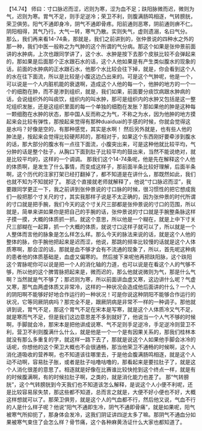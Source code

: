 【14.74】 师曰：寸口脉迟而涩，迟则为寒，涩为血不足；趺阳脉微而迟，微则为气，迟则为寒。胃气不足，则手足逆冷；荣卫不利，则腹满肠鸣相逐，气转膀胱，荣卫俱劳。阳气不通即身冷，阴气不通即骨疼。阳前通则恶寒，阴前通则痹不仁。阴阳相得，其气乃行。大气一转，寒气乃散。实则失气，虚则遗溺，名曰气分。
那么，我们再来看14-74条，那就是，我们之前讲到的，张仲景说的四种水之外的那一种，我们中医一般称之为气肿的这个所谓的气分病。那这个如果是张仲景前面讲的水肿病，上次也跟同学讲了，这个水、水肿是按下去那个皮肤比较不会弹起来的，那如果是后面那个正水跟石水的话，这个人他如果是有产生类似腹水的现象的话，前面的水肿病的正水跟石水，他那个水比较会往下掉，就是，你会看到这个人的水在往下面流，所以是比较是小腹这边凸出来的。可是这个气肿呢，他是一个，可以说是一个人内脏机能的衰退啊，造成这个人他的每一个，他肿的地方的一个一个的细胞在肿，而不是渗到组织，就是，我们如果，前面要分痰饮病跟水肿病的话，会说组织外的叫痰饮，组织内的叫水肿，那可是组织内的水肿又包括是这一整坨组织发胀，还是这组织里面的每一个单独的细胞在发胀？那如果他的肿是这种每一颗细胞在水肿的状态，那中国人反而称之为气，不称之为水，因为他肿的地方摸起来会比较有弹性，那按起来觉得有那种duaiduai的手感的时候，你就会觉得这是水吗？好像是空的，有那种感觉，其实是水啊！
然后另外就是，也有些人他的肿法是，按起来会觉得比较硬邦邦的，那相对于，如果这个东西刚好要牵涉到腹水的话，那大部分的腹水有一点往下面流，小腹突出来，可是这种他就比较平均，气分肿的话是整个肚子，从胸口下面到肚子比较平均的鼓出来，当然不能说绝对，就是比较平均的，这样的一个调调。
那我们这个14-74条呢，他是先在解释这个人他的体质啊，是发生了什么事情，而变成这样子，那前面半条比较好理解，后面半条啊，这个历代的注家打架已经打翻掉了，都不知道是在讲什么，那既然如此，我们也就不知为不知就好了。
那这个直接就老师就解释了，他说“寸口脉迟而涩”，我要跟同学更正一下，我之前讲到张仲景说的寸口脉的时候，很习惯性的把它想成我们一般把那个寸关尺的寸，其实我那样子说是不太正确的，因为张仲景的时代所谓的寸口就是把手腕，我们今天的这个寸关尺三部都是张仲景说的寸口的范围，所以就是，简单来讲如果你是把自己的手腕的话，张仲景说的寸口就是手腕整条脉这样子摸一摸，大概的体质抓一抓，就这个意思，所以他是一个糊在，就是上中下寸关尺三部糊在一起算，抓一个大概的体质，就说寸口这样子就可以了，所以就是一个人整体而言他的脉象是怎么样怎么样。那么今天的脉法来说的话，就是这个人他的整体的脉，你手腕他把起来是迟而涩，他说，那跳的频率比较慢的话就是这个人体质寒啊，那会涩的话，那就是血不够才会有不流通的现象了，所以，首先呢这种病的患者他的体质基础是，血虚又偏寒的。
然后接下来呢他再把趺阳脉，这个趺阳这个胃脉呢你可以说是把一个人的消化轴的力道，也可以说是在看这个人的气够不够，所以他的这个脾胃脉把起来是，微而迟的，那么他就说微则为气，那是什么气啊？当然就是气不够了；那迟则为寒，所以前面讲血虚又寒，这边讲什么呢？气虚又寒，那气血两虚体质又非常冷，这样的一种状况会造成他后面讲的什么？一个人的阴阳啊不能够好好地合作运行的一种状况！可是你说这种阴阳不能够合作运行的状况，它等同厥阴病吗？那完全不是，跟厥阴病是非常不一样的一种调子。那他就讲到说，胃气不足，那这个胃气不足在宋本是写寒，就是这个人体质冷又气不足，就是寒而气不足，但是我们这边意思差不多到就好了，他说当一个人气不够的时候啊，手脚就会冷，那宋本是把他讲成说寒、气不足则手足逆冷，手足逆冷则营卫不利，营卫不利则腹满什么什么，就是他是一个一个是有因果关系的，那我们桂林本就没有那么多重复的字，就这样一路下去了，那就是说这个人如果他手脚会冰冷的话呢，你想他的这个荣卫大概也不会很通畅，那当他荣卫不通畅的时候啊，这个人消化道吸收的营养啊，也不知道该往哪里去，于是他会腹满肠鸣相逐，就是这个人动不动啊，容易肚子胀，或者是肚子咕噜咕噜的，那看起来是要拉肚子了，就是这个人消化很差的意思了。相逐就是好像在比赛谁比较快抢到这个终点一样，就是有的时候腹满啊，有的时候拉肚子啊，之类的，就是消化能力也差了。
那“气转膀胱”，这个气转膀胱到今天我们也不知道该怎么解释，是说这个人小便不利呢，还是比较容易尿失禁，那这些都不知道，总而言之就是，大便不好小便也不好，大概这样想就可以了。那荣卫俱劳，就是这个人的气血都不行，然后他又说，气血不行的人是什么样子呢？他说“阳气不通即生冷，阴气不通即骨痛”，就是如果呢，阳气被寒气所抑扼了，那身体会发冷，这我们阴证讲四逆太多了嘛。那阴气不通血分如果被寒气束住了会怎么样？骨节痛，这个各种麻黄汤证什么大家也都知道了。
